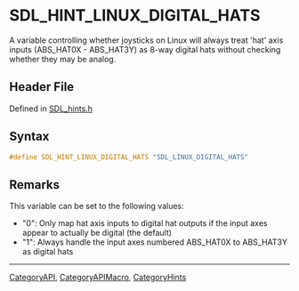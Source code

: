 # SDL_HINT_LINUX_DIGITAL_HATS

A variable controlling whether joysticks on Linux will always treat 'hat' axis inputs (ABS_HAT0X - ABS_HAT3Y) as 8-way digital hats without checking whether they may be analog.

## Header File

Defined in [SDL_hints.h](https://github.com/libsdl-org/SDL/blob/SDL2/include/SDL_hints.h)

## Syntax

```c
#define SDL_HINT_LINUX_DIGITAL_HATS "SDL_LINUX_DIGITAL_HATS"
```

## Remarks

This variable can be set to the following values:

- "0": Only map hat axis inputs to digital hat outputs if the input axes
  appear to actually be digital (the default)
- "1": Always handle the input axes numbered ABS_HAT0X to ABS_HAT3Y as
  digital hats

----
[CategoryAPI](CategoryAPI), [CategoryAPIMacro](CategoryAPIMacro), [CategoryHints](CategoryHints)


